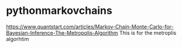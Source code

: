 # pythonmarkovchains

https://www.quantstart.com/articles/Markov-Chain-Monte-Carlo-for-Bayesian-Inference-The-Metropolis-Algorithm
 This is for the metroplis algorhtim 
